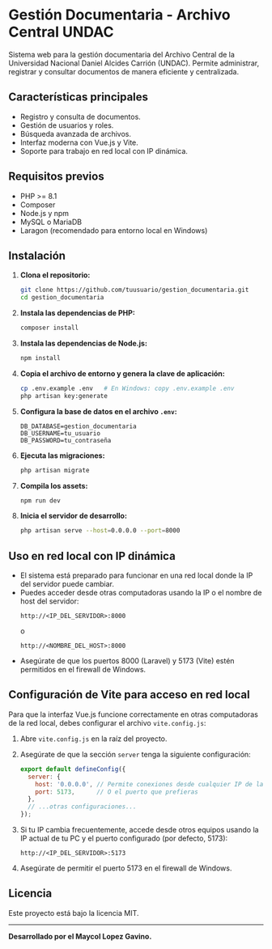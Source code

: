 # Gestión Documentaria - Archivo Central UNDAC

Sistema web para la gestión documentaria del Archivo Central de la Universidad Nacional Daniel Alcides Carrión (UNDAC). Permite administrar, registrar y consultar documentos de manera eficiente y centralizada.

## Características principales

- Registro y consulta de documentos.
- Gestión de usuarios y roles.
- Búsqueda avanzada de archivos.
- Interfaz moderna con Vue.js y Vite.
- Soporte para trabajo en red local con IP dinámica.

## Requisitos previos

- PHP >= 8.1
- Composer
- Node.js y npm
- MySQL o MariaDB
- Laragon (recomendado para entorno local en Windows)

## Instalación

1. **Clona el repositorio:**
   ```bash
   git clone https://github.com/tuusuario/gestion_documentaria.git
   cd gestion_documentaria
   ```

2. **Instala las dependencias de PHP:**
   ```bash
   composer install
   ```

3. **Instala las dependencias de Node.js:**
   ```bash
   npm install
   ```

4. **Copia el archivo de entorno y genera la clave de aplicación:**
   ```bash
   cp .env.example .env   # En Windows: copy .env.example .env
   php artisan key:generate
   ```

5. **Configura la base de datos en el archivo `.env`:**
   ```
   DB_DATABASE=gestion_documentaria
   DB_USERNAME=tu_usuario
   DB_PASSWORD=tu_contraseña
   ```

6. **Ejecuta las migraciones:**
   ```bash
   php artisan migrate
   ```

7. **Compila los assets:**
   ```bash
   npm run dev
   ```

8. **Inicia el servidor de desarrollo:**
   ```bash
   php artisan serve --host=0.0.0.0 --port=8000
   ```

## Uso en red local con IP dinámica

- El sistema está preparado para funcionar en una red local donde la IP del servidor puede cambiar.
- Puedes acceder desde otras computadoras usando la IP o el nombre de host del servidor:
  ```
  http://<IP_DEL_SERVIDOR>:8000
  ```
  o
  ```
  http://<NOMBRE_DEL_HOST>:8000
  ```
- Asegúrate de que los puertos 8000 (Laravel) y 5173 (Vite) estén permitidos en el firewall de Windows.
## Configuración de Vite para acceso en red local

Para que la interfaz Vue.js funcione correctamente en otras computadoras de la red local, debes configurar el archivo `vite.config.js`:

1. Abre `vite.config.js` en la raíz del proyecto.
2. Asegúrate de que la sección `server` tenga la siguiente configuración:

   ```js
   export default defineConfig({
     server: {
       host: '0.0.0.0', // Permite conexiones desde cualquier IP de la red local
       port: 5173,      // O el puerto que prefieras
     },
     // ...otras configuraciones...
   });
   ```

3. Si tu IP cambia frecuentemente, accede desde otros equipos usando la IP actual de tu PC y el puerto configurado (por defecto, 5173):

   ```
   http://<IP_DEL_SERVIDOR>:5173
   ```

4. Asegúrate de permitir el puerto 5173 en el firewall de Windows.

## Licencia

Este proyecto está bajo la licencia MIT.

---

**Desarrollado por el Maycol Lopez Gavino.**
